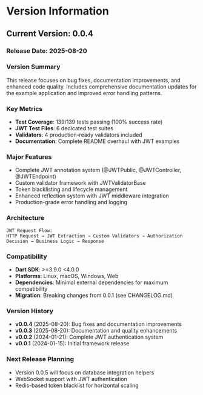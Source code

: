 # Version Information

## Current Version: 0.0.4

### Release Date: 2025-08-20

### Version Summary
This release focuses on bug fixes, documentation improvements, and enhanced code quality. Includes comprehensive documentation updates for the example application and improved error handling patterns.

### Key Metrics
- **Test Coverage**: 139/139 tests passing (100% success rate)
- **JWT Test Files**: 6 dedicated test suites
- **Validators**: 4 production-ready validators included
- **Documentation**: Complete README overhaul with JWT examples

### Major Features
- Complete JWT annotation system (@JWTPublic, @JWTController, @JWTEndpoint)
- Custom validator framework with JWTValidatorBase
- Token blacklisting and lifecycle management
- Enhanced reflection system with JWT middleware integration
- Production-grade error handling and logging

### Architecture
```
JWT Request Flow:
HTTP Request → JWT Extraction → Custom Validators → Authorization Decision → Business Logic → Response
```

### Compatibility
- **Dart SDK**: >=3.9.0 <4.0.0
- **Platforms**: Linux, macOS, Windows, Web
- **Dependencies**: Minimal external dependencies for maximum compatibility
- **Migration**: Breaking changes from 0.0.1 (see CHANGELOG.md)

### Version History
- **v0.0.4** (2025-08-20): Bug fixes and documentation improvements
- **v0.0.3** (2025-08-20): Documentation and quality enhancements  
- **v0.0.2** (2024-01-21): Complete JWT authentication system
- **v0.0.1** (2024-01-15): Initial framework release

### Next Release Planning
- Version 0.0.5 will focus on database integration helpers
- WebSocket support with JWT authentication
- Redis-based token blacklist for horizontal scaling
